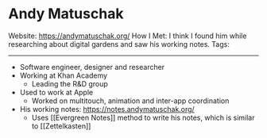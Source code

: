 # Andy Matuschak

Website: https://andymatuschak.org/
How I Met: I think I found him while researching about digital gardens and saw his working notes.
Tags:

---

* Software engineer, designer and researcher
* Working at Khan Academy
	* Leading the R&D group
* Used to work at Apple
	* Worked on multitouch, animation and inter-app coordination
* His working notes: https://notes.andymatuschak.org/
	* Uses [[Evergreen Notes]] method to write his notes, which is similar to [[Zettelkasten]]